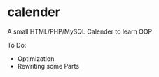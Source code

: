 # calender
A small HTML/PHP/MySQL Calender to learn OOP


To Do:

- Optimization
- Rewriting some Parts
